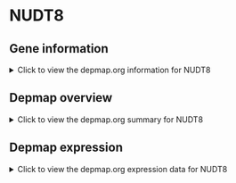 <h1>NUDT8</h1>

<h2>Gene information</h2>
<details>
  <summary>Click to view the depmap.org information for NUDT8</summary>
  <iframe src="https://depmap.org/portal/gene/NUDT8?tab=about" style="border:none;width:100%;height:800px"></iframe>
</details>

<h2>Depmap overview</h2>
<details>
  <summary>Click to view the depmap.org summary for NUDT8</summary>
  <iframe src="https://depmap.org/portal/gene/NUDT8?tab=overview" style="border:none;width:100%;height:800px"></iframe>
</details>

<h2>Depmap expression</h2>
<details>
  <summary>Click to view the depmap.org expression data for NUDT8</summary>
  <iframe src="https://depmap.org/portal/gene/NUDT8?tab=characterization" style="border:none;width:100%;height:800px"></iframe>
</details>


<!--
<h2>Reactome Pathway diagram</h2>
<details>
  <summary>Click to view Reactome pathway for NUDT8</summary>
  PNAME
</details>
-->


